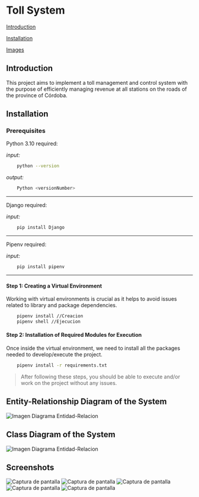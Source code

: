 # Toll System

[Introduction](#Introduction)

[Installation](#Installation)

[Images](#Entity-Relationship-Diagram-of-the-System)


## Introduction
This project aims to implement a toll management and control system with the purpose of efficiently managing revenue at all stations on the roads of the province of Córdoba.


## Installation

### Prerequisites

Python 3.10 required:

*input:*
```bash
    python --version
```

*output:*
```bash
    Python <versionNumber>
```
<hr>

Django required:

*input:*
```bash
    pip install Django
```
<hr>

Pipenv required:

*input:*
```bash
    pip install pipenv
```

<hr>

#### Step 1: Creating a Virtual Environment

Working with virtual environments is crucial as it helps to avoid issues related to library and package dependencies.

```bash
    pipenv install //Creacion
    pipenv shell //Ejecucion
```

#### Step 2: Installation of Required Modules for Execution

Once inside the virtual environment, we need to install all the packages needed to develop/execute the project.

```bash
    pipenv install -r requirements.txt
```

>After following these steps, you should be able to execute and/or work on the project without any issues.


## Entity-Relationship Diagram of the System
![Imagen Diagrama Entidad-Relacion](docs/DiagramaER.jpeg)


## Class Diagram of the System
![Imagen Diagrama Entidad-Relacion](docs/DiagramaUML.jpeg)

## Screenshots
![Captura de pantalla](docs/imgs/imag3e.png)
![Captura de pantalla](docs/imgs/image4.png)
![Captura de pantalla](docs/imgs/image2.png)
![Captura de pantalla](docs/imgs/image.png)
![Captura de pantalla](docs/imgs/imag56e.png)
